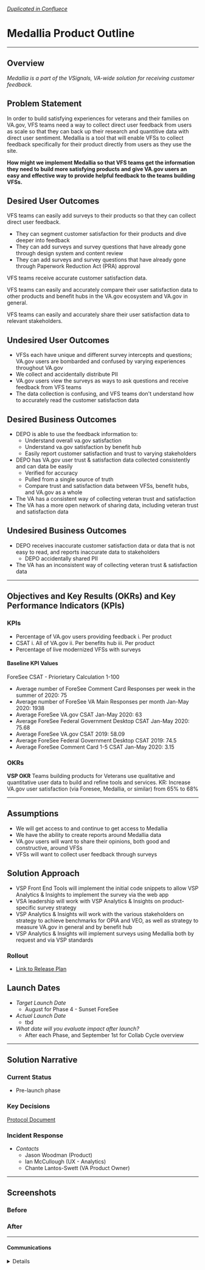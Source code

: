 *_[Duplicated in Confluece](https://vfs.atlassian.net/wiki/spaces/Contact/pages/1794015358/Medallia+Product+Outline)_*

# Medallia Product Outline
---

## Overview
*Medallia is a part of the VSignals, VA-wide solution for receiving customer feedback.*

## Problem Statement
In order to build satisfying experiences for veterans and their families on VA.gov, VFS teams need a way to collect direct user feedback from users as scale so that they can back up their research and quantitive data with direct user sentiment. Medallia is a tool that will enable VFSs to collect feedback specifically for their product directly from users as they use the site.

**How might we implement Medallia so that VFS teams get the information they need to build more satisfying products and give VA.gov users an easy and effective way to provide helpful feedback to the teams building VFSs.**
 
## Desired User Outcomes

VFS teams can easily add surveys to their products so that they can collect direct user feedback.
- They can segment customer satisfaction for their products and dive deeper into feedback
- They can add surveys and survey questions that have already gone through design system and content review
- They can add surveys and survey questions that have already gone through Paperwork Reduction Act (PRA) approval

VFS teams receive accurate customer satisfaction data.

VFS teams can easily and accurately compare their user satisfaction data to other products and benefit hubs in the VA.gov ecosystem and VA.gov in general.

VFS teams can easily and accurately share their user satisfaction data to relevant stakeholders.

## Undesired User Outcomes
- VFSs each have unique and different survey intercepts and questions; VA.gov users are bombarded and confused by varying experiences throughout VA.gov
- We collect and accidentally distribute PII
- VA.gov users view the surveys as ways to ask questions and receive feedback from VFS teams
- The data collection is confusing, and VFS teams don't understand how to accurately read the customer satisfaction data

## Desired Business Outcomes

- DEPO is able to use the feedback information to:
    - Understand overall va.gov satisfaction
    - Understand va.gov satisfaction by benefit hub
    - Easily report customer satisfaction and trust to varying stakeholders
- DEPO has VA.gov user trust & satisfaction data collected consistently and can data be easily 
    - Verified for accuracy
    - Pulled from a single source of truth
    - Compare trust and satisfaction data between VFSs, benefit hubs, and VA.gov as a whole
- The VA has a consistent way of collecting veteran trust and satisfaction
- The VA has a more open network of sharing data, including veteran trust and satisfaction data

## Undesired Business Outcomes

- DEPO receives inaccurate customer satisfaction data or data that is not easy to read, and reports inaccurate data to stakeholders
    - DEPO accidentally shared PII
- The VA has an inconsistent way of collecting veteran trust & satisfaction data

---
## Objectives and Key Results (OKRs) and Key Performance Indicators (KPIs)

### KPIs
-  Percentage of VA.gov users providing feedback
			i. Per product
- CSAT
			i. All of VA.gov
			ii. Per benefits hub
			iii. Per product
- Percentage of live modernized VFSs with surveys

#### Baseline KPI Values
ForeSee CSAT - Priorietary Calculation 1-100
- Average number of ForeSee Comment Card Responses per week in the summer of 2020: 75
- Average number of ForeSee VA Main Responses per month Jan-May 2020: 1938
- Average ForeSee VA.gov CSAT Jan-May 2020: 63
- Average ForeSee Federal Government Desktop CSAT Jan-May 2020: 75.68
- Average ForeSee VA.gov CSAT 2019: 58.09
- Average ForeSee Federal Government Desktop CSAT 2019: 74.5
- Average ForeSee Comment Card 1-5 CSAT Jan-May 2020: 3.15

### OKRs
**VSP OKR**
Teams building products for Veterans use qualitative and quantitative user data to build and refine tools and services.				KR: Increase VA.gov user satisfaction (via Foresee, Medallia, or similar) from 65% to 68%				

---

## Assumptions
- We will get access to and continue to get access to Medallia
- We have the ability to create reports around Medallia data
- VA.gov users will want to share their opinions, both good and constructive, around VFSs
- VFSs will want to collect user feedback through surveys

## Solution Approach

- VSP Front End Tools will implement the initial code snippets to allow VSP Analytics & Insights to implement the survey via the web app
- VSA leadership will work with VSP Analytics & Insights on product-specific survey strategy
- VSP Analytics & Insights will work with the various stakeholders on strategy to achieve benchmarks for OPIA and VEO, as well as strategy to measure VA.gov in general and by benefit hub
- VSP Analytics & Insights will implement surveys using Medallia both by request and via VSP standards

### Rollout
- [Link to Release Plan](https://github.com/department-of-veterans-affairs/va.gov-team/edit/master/platform/analytics/medallia-rollout.md)

## Launch Dates
- *Target Launch Date*
  - August for Phase 4 - Sunset ForeSee
- *Actual Launch Date* 
  - tbd
- *What date will you evaluate impact after launch?*
  - After each Phase, and September 1st for Collab Cycle overview
---

## Solution Narrative

### Current Status
- Pre-launch phase

### Key Decisions

[Protocol Document](https://github.com/department-of-veterans-affairs/va.gov-team/blob/master/teams/vsp/teams/insights-analytics/medallia-protocol.md)

### Incident Response

- *Contacts*
  - Jason Woodman (Product)
  - Ian McCullough (UX - Analytics)
  - Chante Lantos-Swett (VA Product Owner)

---
   
## Screenshots

### Before

### After

---

#### Communications

<details>

- Team Name: VSP Analytics & Insights
- GitHub Label: `medallia` `analytics-insights` `collaboration-cycle`
- Slack channel: [#vfs-platform-support](https://dsva.slack.com/channels/vfs-platform-support)
- Product POCs: 
    - Joanne Esteban, VSP Analytics & Insights 
    - Kevin Hoffman, VSP DEPO 
    - Jeff Barnes, DEPO
    - Chante Lantos-Swett, VSP DEPO
    - Amy Cesal, VSP Analytics & Insights
- Stakeholders: 
    - Mickin Sahni, VSA
    - Shawna Hein, VSA
    - Emily Waggoner, VSP

</details>
